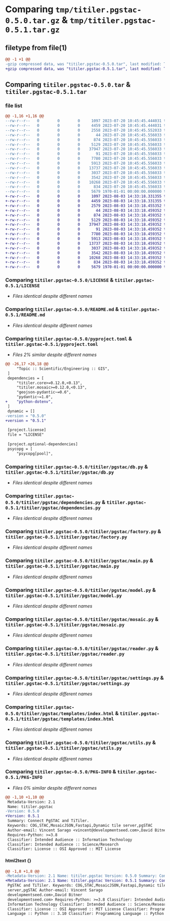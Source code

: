 # Comparing `tmp/titiler.pgstac-0.5.0.tar.gz` & `tmp/titiler.pgstac-0.5.1.tar.gz`

## filetype from file(1)

```diff
@@ -1 +1 @@
-gzip compressed data, was "titiler.pgstac-0.5.0.tar", last modified: Thu Jul 20 10:46:30 2023, max compression
+gzip compressed data, was "titiler.pgstac-0.5.1.tar", last modified: Thu Aug  3 14:33:51 2023, max compression
```

## Comparing `titiler.pgstac-0.5.0.tar` & `titiler.pgstac-0.5.1.tar`

### file list

```diff
@@ -1,16 +1,16 @@
--rw-r--r--   0        0        0     1097 2023-07-20 10:45:45.444031 titiler.pgstac-0.5.0/LICENSE
--rw-r--r--   0        0        0     4459 2023-07-20 10:45:45.444031 titiler.pgstac-0.5.0/README.md
--rw-r--r--   0        0        0     2558 2023-07-20 10:45:45.552033 titiler.pgstac-0.5.0/pyproject.toml
--rw-r--r--   0        0        0       44 2023-07-20 10:45:45.556033 titiler.pgstac-0.5.0/titiler/pgstac/__init__.py
--rw-r--r--   0        0        0      874 2023-07-20 10:45:45.556033 titiler.pgstac-0.5.0/titiler/pgstac/db.py
--rw-r--r--   0        0        0     5129 2023-07-20 10:45:45.556033 titiler.pgstac-0.5.0/titiler/pgstac/dependencies.py
--rw-r--r--   0        0        0    37947 2023-07-20 10:45:45.556033 titiler.pgstac-0.5.0/titiler/pgstac/factory.py
--rw-r--r--   0        0        0       91 2023-07-20 10:45:45.556033 titiler.pgstac-0.5.0/titiler/pgstac/logger.py
--rw-r--r--   0        0        0     7780 2023-07-20 10:45:45.556033 titiler.pgstac-0.5.0/titiler/pgstac/main.py
--rw-r--r--   0        0        0     5913 2023-07-20 10:45:45.556033 titiler.pgstac-0.5.0/titiler/pgstac/model.py
--rw-r--r--   0        0        0    13737 2023-07-20 10:45:45.556033 titiler.pgstac-0.5.0/titiler/pgstac/mosaic.py
--rw-r--r--   0        0        0     3037 2023-07-20 10:45:45.556033 titiler.pgstac-0.5.0/titiler/pgstac/reader.py
--rw-r--r--   0        0        0     3542 2023-07-20 10:45:45.556033 titiler.pgstac-0.5.0/titiler/pgstac/settings.py
--rw-r--r--   0        0        0    10268 2023-07-20 10:45:45.556033 titiler.pgstac-0.5.0/titiler/pgstac/templates/index.html
--rw-r--r--   0        0        0      834 2023-07-20 10:45:45.556033 titiler.pgstac-0.5.0/titiler/pgstac/utils.py
--rw-r--r--   0        0        0     5679 1970-01-01 00:00:00.000000 titiler.pgstac-0.5.0/PKG-INFO
+-rw-r--r--   0        0        0     1097 2023-08-03 14:33:18.331355 titiler.pgstac-0.5.1/LICENSE
+-rw-r--r--   0        0        0     4459 2023-08-03 14:33:18.331355 titiler.pgstac-0.5.1/README.md
+-rw-r--r--   0        0        0     2579 2023-08-03 14:33:18.455352 titiler.pgstac-0.5.1/pyproject.toml
+-rw-r--r--   0        0        0       44 2023-08-03 14:33:18.459352 titiler.pgstac-0.5.1/titiler/pgstac/__init__.py
+-rw-r--r--   0        0        0      874 2023-08-03 14:33:18.459352 titiler.pgstac-0.5.1/titiler/pgstac/db.py
+-rw-r--r--   0        0        0     5129 2023-08-03 14:33:18.459352 titiler.pgstac-0.5.1/titiler/pgstac/dependencies.py
+-rw-r--r--   0        0        0    37947 2023-08-03 14:33:18.459352 titiler.pgstac-0.5.1/titiler/pgstac/factory.py
+-rw-r--r--   0        0        0       91 2023-08-03 14:33:18.459352 titiler.pgstac-0.5.1/titiler/pgstac/logger.py
+-rw-r--r--   0        0        0     7780 2023-08-03 14:33:18.459352 titiler.pgstac-0.5.1/titiler/pgstac/main.py
+-rw-r--r--   0        0        0     5913 2023-08-03 14:33:18.459352 titiler.pgstac-0.5.1/titiler/pgstac/model.py
+-rw-r--r--   0        0        0    13737 2023-08-03 14:33:18.459352 titiler.pgstac-0.5.1/titiler/pgstac/mosaic.py
+-rw-r--r--   0        0        0     3037 2023-08-03 14:33:18.459352 titiler.pgstac-0.5.1/titiler/pgstac/reader.py
+-rw-r--r--   0        0        0     3542 2023-08-03 14:33:18.459352 titiler.pgstac-0.5.1/titiler/pgstac/settings.py
+-rw-r--r--   0        0        0    10268 2023-08-03 14:33:18.459352 titiler.pgstac-0.5.1/titiler/pgstac/templates/index.html
+-rw-r--r--   0        0        0      834 2023-08-03 14:33:18.459352 titiler.pgstac-0.5.1/titiler/pgstac/utils.py
+-rw-r--r--   0        0        0     5679 1970-01-01 00:00:00.000000 titiler.pgstac-0.5.1/PKG-INFO
```

### Comparing `titiler.pgstac-0.5.0/LICENSE` & `titiler.pgstac-0.5.1/LICENSE`

 * *Files identical despite different names*

### Comparing `titiler.pgstac-0.5.0/README.md` & `titiler.pgstac-0.5.1/README.md`

 * *Files identical despite different names*

### Comparing `titiler.pgstac-0.5.0/pyproject.toml` & `titiler.pgstac-0.5.1/pyproject.toml`

 * *Files 2% similar despite different names*

```diff
@@ -26,17 +26,18 @@
     "Topic :: Scientific/Engineering :: GIS",
 ]
 dependencies = [
     "titiler.core>=0.12.0,<0.13",
     "titiler.mosaic>=0.12.0,<0.13",
     "geojson-pydantic~=0.6",
     "pydantic~=1.0",
+    "python-dotenv",
 ]
 dynamic = []
-version = "0.5.0"
+version = "0.5.1"
 
 [project.license]
 file = "LICENSE"
 
 [project.optional-dependencies]
 psycopg = [
     "psycopg[pool]",
```

### Comparing `titiler.pgstac-0.5.0/titiler/pgstac/db.py` & `titiler.pgstac-0.5.1/titiler/pgstac/db.py`

 * *Files identical despite different names*

### Comparing `titiler.pgstac-0.5.0/titiler/pgstac/dependencies.py` & `titiler.pgstac-0.5.1/titiler/pgstac/dependencies.py`

 * *Files identical despite different names*

### Comparing `titiler.pgstac-0.5.0/titiler/pgstac/factory.py` & `titiler.pgstac-0.5.1/titiler/pgstac/factory.py`

 * *Files identical despite different names*

### Comparing `titiler.pgstac-0.5.0/titiler/pgstac/main.py` & `titiler.pgstac-0.5.1/titiler/pgstac/main.py`

 * *Files identical despite different names*

### Comparing `titiler.pgstac-0.5.0/titiler/pgstac/model.py` & `titiler.pgstac-0.5.1/titiler/pgstac/model.py`

 * *Files identical despite different names*

### Comparing `titiler.pgstac-0.5.0/titiler/pgstac/mosaic.py` & `titiler.pgstac-0.5.1/titiler/pgstac/mosaic.py`

 * *Files identical despite different names*

### Comparing `titiler.pgstac-0.5.0/titiler/pgstac/reader.py` & `titiler.pgstac-0.5.1/titiler/pgstac/reader.py`

 * *Files identical despite different names*

### Comparing `titiler.pgstac-0.5.0/titiler/pgstac/settings.py` & `titiler.pgstac-0.5.1/titiler/pgstac/settings.py`

 * *Files identical despite different names*

### Comparing `titiler.pgstac-0.5.0/titiler/pgstac/templates/index.html` & `titiler.pgstac-0.5.1/titiler/pgstac/templates/index.html`

 * *Files identical despite different names*

### Comparing `titiler.pgstac-0.5.0/titiler/pgstac/utils.py` & `titiler.pgstac-0.5.1/titiler/pgstac/utils.py`

 * *Files identical despite different names*

### Comparing `titiler.pgstac-0.5.0/PKG-INFO` & `titiler.pgstac-0.5.1/PKG-INFO`

 * *Files 0% similar despite different names*

```diff
@@ -1,10 +1,10 @@
 Metadata-Version: 2.1
 Name: titiler.pgstac
-Version: 0.5.0
+Version: 0.5.1
 Summary: Connect PgSTAC and TiTiler.
 Keywords: COG,STAC,MosaicJSON,Fastapi,Dynamic tile server,pgSTAC
 Author-email: Vincent Sarago <vincent@developmentseed.com>,David Bitner <david@developmentseed.com>
 Requires-Python: >=3.8
 Classifier: Intended Audience :: Information Technology
 Classifier: Intended Audience :: Science/Research
 Classifier: License :: OSI Approved :: MIT License
```

#### html2text {}

```diff
@@ -1,8 +1,8 @@
-Metadata-Version: 2.1 Name: titiler.pgstac Version: 0.5.0 Summary: Connect
+Metadata-Version: 2.1 Name: titiler.pgstac Version: 0.5.1 Summary: Connect
 PgSTAC and TiTiler. Keywords: COG,STAC,MosaicJSON,Fastapi,Dynamic tile
 server,pgSTAC Author-email: Vincent Sarago
 developmentseed.com>,David Bitner
 developmentseed.com> Requires-Python: >=3.8 Classifier: Intended Audience ::
 Information Technology Classifier: Intended Audience :: Science/Research
 Classifier: License :: OSI Approved :: MIT License Classifier: Programming
 Language :: Python :: 3.10 Classifier: Programming Language :: Python :: 3.11
```

